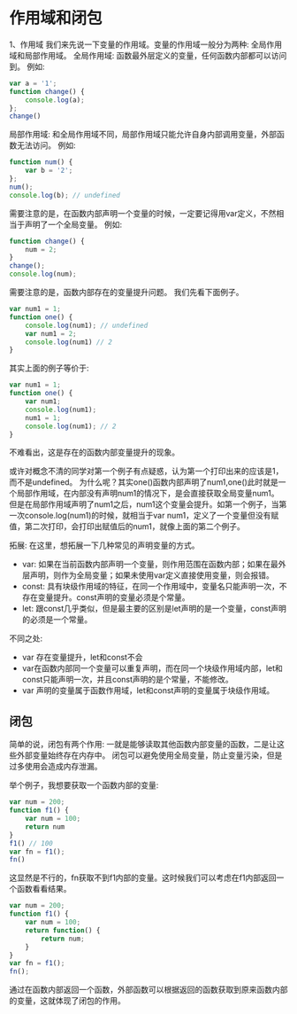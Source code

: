 # 作用域和闭包
1、作用域
我们来先说一下变量的作用域。变量的作用域一般分为两种: 全局作用域和局部作用域。
全局作用域: 函数最外层定义的变量，任何函数内部都可以访问到。
例如:

```js
var a = '1';
function change() {
    console.log(a);
};
change()
```

局部作用域: 和全局作用域不同，局部作用域只能允许自身内部调用变量，外部函数无法访问。
例如:

```js
function num() {
    var b = '2';
};
num();
console.log(b); // undefined
```

需要注意的是，在函数内部声明一个变量的时候，一定要记得用var定义，不然相当于声明了一个全局变量。
例如:

```js
function change() {
    num = 2;
}
change();
console.log(num);
```

需要注意的是，函数内部存在的变量提升问题。
我们先看下面例子。

```js
var num1 = 1;
function one() {
    console.log(num1); // undefined
    var num1 = 2;
    console.log(num1) // 2
}
```

其实上面的例子等价于:

```js
var num1 = 1;
function one() {
    var num1;
    console.log(num1);
    num1 = 1;
    console.log(num1); // 2
}
```

不难看出，这是存在的函数内部变量提升的现象。

或许对概念不清的同学对第一个例子有点疑惑，认为第一个打印出来的应该是1，而不是undefined。
为什么呢？其实one()函数内部声明了num1,one()此时就是一个局部作用域，在内部没有声明num1的情况下，是会直接获取全局变量num1。
但是在局部作用域声明了num1之后，num1这个变量会提升。如第一个例子，当第一次console.log(num1)的时候，就相当于var num1，定义了一个变量但没有赋值，第二次打印，会打印出赋值后的num1，就像上面的第二个例子。

拓展: 在这里，想拓展一下几种常见的声明变量的方式。

* var: 如果在当前函数内部声明一个变量，则作用范围在函数内部；如果在最外层声明，则作为全局变量；如果未使用var定义直接使用变量，则会报错。
* const: 具有块级作用域的特征，在同一个作用域中，变量名只能声明一次，不存在变量提升。const声明的变量必须是个常量。
* let: 跟const几乎类似，但是最主要的区别是let声明的是一个变量，const声明的必须是一个常量。

不同之处:
* var 存在变量提升，let和const不会
* var在函数内部同一个变量可以重复声明，而在同一个块级作用域内部，let和const只能声明一次，并且const声明的是个常量，不能修改。
* var 声明的变量属于函数作用域，let和const声明的变量属于块级作用域。

## 闭包
简单的说，闭包有两个作用: 一就是能够读取其他函数内部变量的函数，二是让这些外部变量始终存在内存中。
闭包可以避免使用全局变量，防止变量污染，但是过多使用会造成内存泄漏。

举个例子，我想要获取一个函数内部的变量:

```js
var num = 200;
function f1() {
    var num = 100;
    return num
}
f1() // 100
var fn = f1();
fn()
```

这显然是不行的，fn获取不到f1内部的变量。这时候我们可以考虑在f1内部返回一个函数看看结果。

```js
var num = 200;
function f1() {
    var num = 100;
    return function() {
        return num;
    }
}
var fn = f1();
fn();
```

通过在函数内部返回一个函数，外部函数可以根据返回的函数获取到原来函数内部的变量，这就体现了闭包的作用。